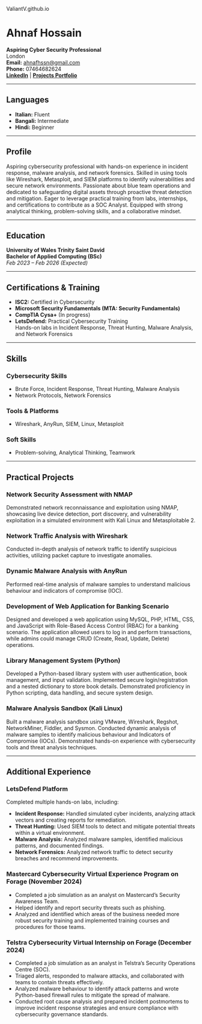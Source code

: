 ValiantV.github.io
# Ahnaf Hossain

**Aspiring Cyber Security Professional**  
London  
**Email:** ahnafhssn@gmail.com  
**Phone:** 07464682624  
[**LinkedIn**](https://linkedin.com/in/ahnaf-h-3a10a81ab) | [**Projects Portfolio**](https://blueateam.wixsite.com/cybersec)

---

## Languages
- **Italian:** Fluent  
- **Bangali:** Intermediate  
- **Hindi:** Beginner  

---

## Profile
Aspiring cybersecurity professional with hands-on experience in incident response, malware analysis, and network forensics. Skilled in using tools like Wireshark, Metasploit, and SIEM platforms to identify vulnerabilities and secure network environments. Passionate about blue team operations and dedicated to safeguarding digital assets through proactive threat detection and mitigation. Eager to leverage practical training from labs, internships, and certifications to contribute as a SOC Analyst. Equipped with strong analytical thinking, problem-solving skills, and a collaborative mindset.

---

## Education
**University of Wales Trinity Saint David**  
**Bachelor of Applied Computing (BSc)**  
_Feb 2023 – Feb 2026 (Expected)_

---

## Certifications & Training
- **ISC2:** Certified in Cybersecurity  
- **Microsoft Security Fundamentals (MTA: Security Fundamentals)**  
- **CompTIA Cysa+** (In progress)  
- **LetsDefend:** Practical Cybersecurity Training  
  Hands-on labs in Incident Response, Threat Hunting, Malware Analysis, and Network Forensics  

---

## Skills

### Cybersecurity Skills
- Brute Force, Incident Response, Threat Hunting, Malware Analysis  
- Network Protocols, Network Forensics  

### Tools & Platforms
- Wireshark, AnyRun, SIEM, Linux, Metasploit  

### Soft Skills
- Problem-solving, Analytical Thinking, Teamwork  

---

## Practical Projects

### Network Security Assessment with NMAP
Demonstrated network reconnaissance and exploitation using NMAP, showcasing live device detection, port discovery, and vulnerability exploitation in a simulated environment with Kali Linux and Metasploitable 2.

### Network Traffic Analysis with Wireshark
Conducted in-depth analysis of network traffic to identify suspicious activities, utilizing packet capture to investigate anomalies.

### Dynamic Malware Analysis with AnyRun
Performed real-time analysis of malware samples to understand malicious behaviour and indicators of compromise (IOC).

### Development of Web Application for Banking Scenario
Designed and developed a web application using MySQL, PHP, HTML, CSS, and JavaScript with Role-Based Access Control (RBAC) for a banking scenario. The application allowed users to log in and perform transactions, while admins could manage CRUD (Create, Read, Update, Delete) operations.  

### Library Management System (Python)
Developed a Python-based library system with user authentication, book management, and input validation. Implemented secure login/registration and a nested dictionary to store book details. Demonstrated proficiency in Python scripting, data handling, and secure system design.

### Malware Analysis Sandbox (Kali Linux)
Built a malware analysis sandbox using VMware, Wireshark, Regshot, NetworkMiner, Fiddler, and Sysmon. Conducted dynamic analysis of malware samples to identify malicious behaviour and Indicators of Compromise (IOCs). Demonstrated hands-on experience with cybersecurity tools and threat analysis techniques.

---

## Additional Experience

### LetsDefend Platform
Completed multiple hands-on labs, including:  
- **Incident Response:** Handled simulated cyber incidents, analyzing attack vectors and creating reports for remediation.  
- **Threat Hunting:** Used SIEM tools to detect and mitigate potential threats within a virtual environment.  
- **Malware Analysis:** Analyzed malware samples, identified malicious patterns, and documented findings.  
- **Network Forensics:** Analyzed network traffic to detect security breaches and recommend improvements.  

### Mastercard Cybersecurity Virtual Experience Program on Forage (November 2024)
- Completed a job simulation as an analyst on Mastercard’s Security Awareness Team.  
- Helped identify and report security threats such as phishing.  
- Analyzed and identified which areas of the business needed more robust security training and implemented training courses and procedures for those teams.  

### Telstra Cybersecurity Virtual Internship on Forage (December 2024)
- Completed a job simulation as an analyst in Telstra’s Security Operations Centre (SOC).  
- Triaged alerts, responded to malware attacks, and collaborated with teams to contain threats effectively.  
- Analyzed malware behaviour to identify attack patterns and wrote Python-based firewall rules to mitigate the spread of malware.  
- Conducted root cause analysis and prepared incident postmortems to improve incident response strategies and ensure compliance with cybersecurity governance standards.  


